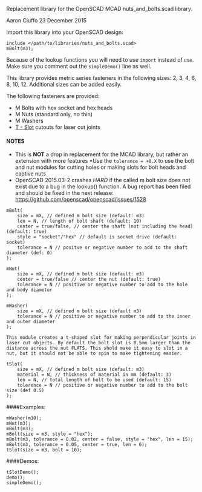 Replacement library for the OpenSCAD MCAD nuts_and_bolts.scad library.

Aaron Ciuffo
23 December 2015


Import this library into your OpenSCAD design:
```
include </path/to/libraries/nuts_and_bolts.scad>
mBolt(m3);
```

Because of the lookup functions you will need to use `import` instead of `use`. Make sure you comment out the `simpleDemo()` line as well.

This library provides metric series fasteners in the following sizes: 2, 3, 4, 6, 8, 10, 12.  Additional sizes can be added easily.

The following fasteners are provided:
* M Bolts with hex socket and hex heads
* M Nuts (standard only, no thin)
* M Washers
* [T - Slot](https://www.google.com/search?q=t-slot+laser+cut&espv=2&biw=1344&bih=1318&source=lnms&tbm=isch&sa=X&ved=0ahUKEwiftoyW-vHJAhXKmHIKHdtNBQkQ_AUIBigB&dpr=1) cutouts for laser cut joints

#### NOTES
* This is **NOT** a drop in replacement for the MCAD library, but rather an extension with  more features
*Use the `tolerance = +0.X` to use the bolt and nut modules for cutting holes or making slots for bolt heads and captive nuts
* OpenSCAD 2015.03-2 crashes *HARD* if the called m bolt size does not exist due
  to a bug in the lookup() function. A bug report has been filed and should be fixed
  in the next release: https://github.com/openscad/openscad/issues/1528

```
mBolt(
    size = mX, // defined m bolt size (default: m3)
    len = N, // length of bolt shaft (default: 10)
    center = true/false, // center the shaft (not including the head) (default: true)
    style = "socket"/"hex" // default is socket drive (default: socket)
    tolerance = N // positve or negative number to add to the shaft diameter (def: 0)
);

mNut(
    size = mX, // defined m bolt size (default: m3)
    center = true/false // center the nut (default: true)
    tolerance = N // positive or negative number to add to the hole and body diameter
);

mWasher(
    size = mX, // defined m bolt size (default m3)
    tolerance = N // positive or negative number to add to the inner and outer diameter
);

This module creates a t-shaped slot for making perpendicular joints in laser cut objects. By default the bolt slot is 0.5mm larger than the distance across the nut FLATS. This shold make it easy to slot in a nut, but it should not be able to spin to make tightening easier.

tSlot(
    size = mX, // defined m bolt size (default: m3)
    material = N, // thickness of material in mm (default: 3)
    len = N, // total length of bolt to be used (default: 15)
    tolerence = N // positive or negative number to add to the bolt size (def 0.5)
);
```
####Examples:
```
mWasher(m10);
mNut(m3);
mBolt(m3);
mBolt(size = m3, style = "hex");
mBolt(m3, tolerance = 0.02, center = false, style = "hex", len = 15);
mBolt(m3, tolerance = 0.05, center = true, len = 6);
tSlot(size = m3, bolt = 10);
```

####Demos:
```
tSlotDemo();
demo();
simpleDemo();
```
